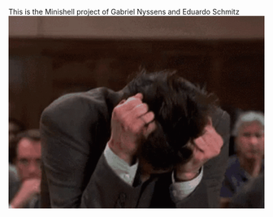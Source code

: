 This is the Minishell project of Gabriel Nyssens and Eduardo Schmitz
![crazy](https://github.com/Edoulazone/gifs/blob/master/crazy.gif)
